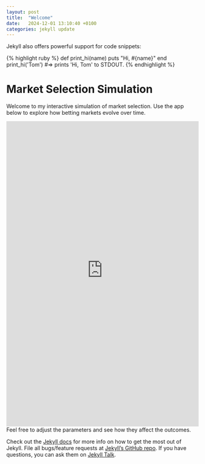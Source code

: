 ```yaml
---
layout: post
title:  "Welcome"
date:   2024-12-01 13:10:40 +0100
categories: jekyll update
---
```



Jekyll also offers powerful support for code snippets:

{% highlight ruby %}
def print_hi(name)
  puts "Hi, #{name}"
end
print_hi('Tom')
#=> prints 'Hi, Tom' to STDOUT.
{% endhighlight %}

# Market Selection Simulation

Welcome to my interactive simulation of market selection. Use the app below to explore how betting markets evolve over time.

<iframe
    src="https://project-anni-9sbq4iuqzyn9ky3bho5s6a.streamlit.app/"
    width="100%"
    height="800"
    frameborder="0"
    allowfullscreen>
</iframe>
Feel free to adjust the parameters and see how they affect the outcomes.

Check out the [Jekyll docs][jekyll-docs] for more info on how to get the most out of Jekyll. File all bugs/feature requests at [Jekyll’s GitHub repo][jekyll-gh]. If you have questions, you can ask them on [Jekyll Talk][jekyll-talk].

[jekyll-docs]: https://jekyllrb.com/docs/home
[jekyll-gh]:   https://github.com/jekyll/jekyll
[jekyll-talk]: https://talk.jekyllrb.com/
